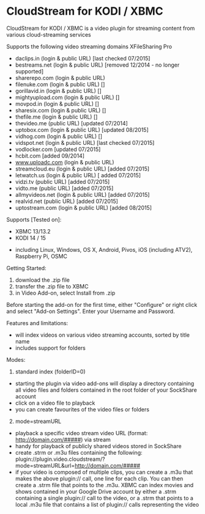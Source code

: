 CloudStream for KODI / XBMC
===========================

CloudStream for KODI / XBMC is a video plugin for streaming content from various cloud-streaming services

Supports the following video streaming domains
XFileSharing Pro
- daclips.in (login & public URL) [last checked 07/2015]
- bestreams.net (login & public URL) [removed 12/2014 - no longer supported]
- sharerepo.com (login & public URL)
- filenuke.com (login & public URL) []
- gorillavid.in (login & public URL) []
- mightyupload.com (login & public URL) []
- movpod.in (login & public URL) []
- sharesix.com (login & public URL) []
- thefile.me (login & public URL) []
- thevideo.me (public URL) [updated 07/2014]
- uptobox.com (login & public URL) [updated 08/2015]
- vidhog.com  (login & public URL) []
- vidspot.net (login & public URL) [last checked 07/2015]
- vodlocker.com [updated 07/2015]
- hcbit.com [added 09/2014]
- www.uploadc.com (login & public URL)
- streamcloud.eu (login & public URL) [added 07/2015]
- letwatch.us (login & public URL) [ added 07/2015]
- vidzi.tv (public URL) [added 07/2015]
- vidto.me (public URL) [added 07/2015]
- allmyvideos.net (login & public URL) [added 07/2015]
- realvid.net (public URL) [added 07/2015]
- uptostream.com (login & public URL) [added 08/2015]

Supports [Tested on]:
- XBMC 13/13.2
- KODI 14 / 15
* including Linux, Windows, OS X, Android, Pivos, iOS (including ATV2), Raspberry Pi, OSMC


Getting Started:
1) download the .zip file
2) transfer the .zip file to XBMC
3) in Video Add-on, select Install from .zip

Before starting the add-on for the first time, either "Configure" or right click and select "Add-on Settings".  Enter your Username and Password.

Features and limitations:
- will index videos on various video streaming accounts, sorted by title name
- includes support for folders

Modes:
1) standard index (folderID=0)
- starting the plugin via video add-ons will display a directory containing all video files and folders contained in the root folder of your SockShare account
- click on a video file to playback
- you can create favourites of the video files or folders
2) mode=streamURL
- playback a specific video stream video URL (format: http://domain.com/#####) via stream
- handy for playback of publicly shared videos stored in SockShare
- create .strm or .m3u files containing the following: plugin://plugin.video.cloudstream/?mode=streamURL&amp;url=http://domain.com/#####
- if your video is composed of multiple clips, you can create a .m3u that makes the above plugin:// call, one line for each clip.  You can then create a .strm file that points to the .m3u.  XBMC can index movies and shows contained in your Google Drive account by either a .strm containing a single plugin:// call to the video, or a .strm that points to a local .m3u file that contains a list of plugin:// calls representing the video

